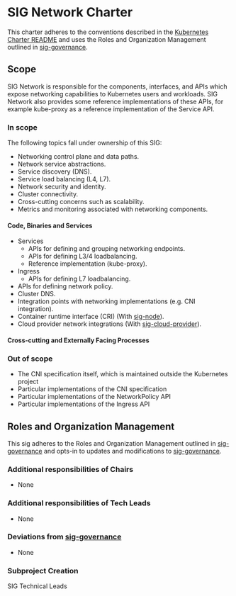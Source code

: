 # SIG Network Charter

This charter adheres to the conventions described in the [Kubernetes Charter README] and uses
the Roles and Organization Management outlined in [sig-governance].

## Scope

SIG Network is responsible for the components, interfaces, and APIs which expose networking capabilities to Kubernetes
users and workloads. SIG Network also provides some reference implementations of these APIs, for
example kube-proxy as a reference implementation of the Service API.

### In scope

The following topics fall under ownership of this SIG:

- Networking control plane and data paths.
- Network service abstractions.
- Service discovery (DNS).
- Service load balancing (L4, L7).
- Network security and identity.
- Cluster connectivity.
- Cross-cutting concerns such as scalability.
- Metrics and monitoring associated with networking components.

#### Code, Binaries and Services

- Services
  - APIs for defining and grouping networking endpoints.
  - APIs for defining L3/4 loadbalancing.
  - Reference implementation (kube-proxy).
- Ingress
  - APIs for defining L7 loadbalancing.
- APIs for defining network policy.
- Cluster DNS.
- Integration points with networking implementations (e.g. CNI integration).
- Container runtime interface (CRI) (With [sig-node]).
- Cloud provider network integrations (With [sig-cloud-provider]).

#### Cross-cutting and Externally Facing Processes

### Out of scope

- The CNI specification itself, which is maintained outside the Kubernetes project
- Particular implementations of the CNI specification
- Particular implementations of the NetworkPolicy API
- Particular implementations of the Ingress API

## Roles and Organization Management

This sig adheres to the Roles and Organization Management outlined in [sig-governance]
and opts-in to updates and modifications to [sig-governance].

### Additional responsibilities of Chairs

- None

### Additional responsibilities of Tech Leads

- None

### Deviations from [sig-governance]

- None

### Subproject Creation

SIG Technical Leads

[sig-cloud-provider]: https://github.com/kubernetes/community/tree/master/sig-cloud-provider
[sig-node]: https://github.com/kubernetes/community/tree/master/sig-node

[sig-governance]: https://github.com/kubernetes/community/blob/master/committee-steering/governance/sig-governance.md
[sig-subprojects]: https://github.com/kubernetes/community/blob/master/sig-network/README.md#subprojects
[Kubernetes Charter README]: https://github.com/kubernetes/community/blob/master/committee-steering/governance/README.md
